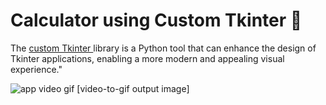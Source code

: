 #  Calculator using Custom Tkinter :1234:


The [custom Tkinter ](https://github.com/TomSchimansky/CustomTkinter) library is a Python tool that can enhance the design of Tkinter applications, enabling a more modern and appealing visual experience." 



![app video gif [video-to-gif output image]](https://im5.ezgif.com/tmp/ezgif-5-5b6ba6815e.gif)

